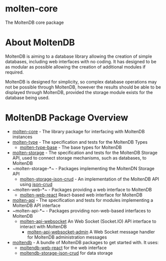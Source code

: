 # molten-core
The MoltenDB core package

# About MoltenDB
MoltenDB is aiming to a database library allowing the creation of simple
databases, including web interfaces with no coding. It has designed to be as
modular as possible allowing the creation of additional modules if required.

MoltenDB is designed for simplicity, so complex database operations may not be
possible through MoltenDB, however the results should be able to be displayed
through MoltenDB, provided the storage module exists for the database being
used.

# MoltenDB Package Overview
- [molten-core](https://github.com/MoltenDB/molten-core) -
  The library package for interfacing with MoltenDB instances
- [molten-type](https://github.com/MoltenDB/molten-type) -
  The specification and tests for the MoltenDB Types
  - [molten-type-base](https://github.com/MoltenDB/molten-type-base) -
    The base types for MoltenDB
- [molten-storage](https://github.com/MoltenDB/molten-storage) -
  The specification and tests for the MoltenDB Storage API, used to connect
  storage mechanisms, such as databases, to MoltenDB
- ~molten-storage-\*~ - Packages implementing the MoltenDN Storage API
  - [molten-storage-json-crud](https://github.com/MoltenDB/molten-storage-json-crud) -
    An implementation of the MoltenDB API using
    [json-crud](https://github.com/MeldCE/json-crud)
- ~molten-web-\*~ - Packages providing a web interface to MoltenDB
  - [molten-web-react](https://github.com/MoltenDB/molten-web-react)
    React-based web interface for MoltenDB
- [molten-api](https://github.com/MoltenDB/molten-api) -
  The specification and tests for modules implementing a MoltenDB API interface
- ~molten-api-\*~ - Packages providing non-web-based interfaces to MoltenDB
  - [molten-api-websocket](https://github.com/MoltenDB/molten-api-websocket)
    An Web Socket (Socket.IO) API interface to interact with MoltenDB
    - [molten-api-websocket-admin](https://github.com/MoltenDB/molten-api-websocket-admin)
      A Web Socket message handler for MoltenDB administration messages
- [moltendb](https://github.com/MoltenDB/molten) -
  A bundle of MoltenDB packages to get started with. It uses:
  - [moltendb-web-react](https://github.com/MoltenDB/moltendb-web-react)
  for the web interface
  - [moltendb-storage-json-crud](https://github.com/MoltenDB/molten-storage-json-crud)
  for data storage
